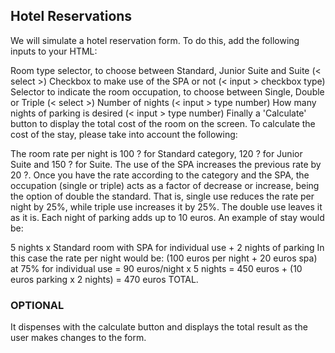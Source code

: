 ## Hotel Reservations

We will simulate a hotel reservation form. To do this, add the following inputs to your HTML:

Room type selector, to choose between Standard, Junior Suite and Suite (< select >)
Checkbox to make use of the SPA or not (< input > checkbox type)
Selector to indicate the room occupation, to choose between Single, Double or Triple (< select >)
Number of nights (< input > type number)
How many nights of parking is desired (< input > type number)
Finally a 'Calculate' button to display the total cost of the room on the screen.
To calculate the cost of the stay, please take into account the following:

The room rate per night is 100 ? for Standard category, 120 ? for Junior Suite and 150 ? for Suite.
The use of the SPA increases the previous rate by 20 ?.
Once you have the rate according to the category and the SPA, the occupation (single or triple) acts as a factor of decrease or increase, being the option of double the standard. That is, single use reduces the rate per night by 25%, while triple use increases it by 25%. 
The double use leaves it as it is.
Each night of parking adds up to 10 euros.
An example of stay would be:

5 nights x Standard room with SPA for individual use + 2 nights of parking In this case the rate per night would be: (100 euros per night + 20 euros spa) at 75% for individual use = 90 euros/night x 5 nights = 450 euros + (10 euros parking x 2 nights) = 470 euros TOTAL.

### OPTIONAL

It dispenses with the calculate button and displays the total result as the user makes changes to the form.
